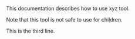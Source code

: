 This documentation describes how to use xyz tool. 

Note that this tool is not safe to use for children. 

This is the third line. 
